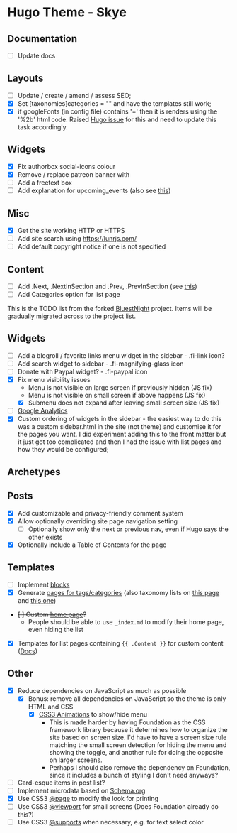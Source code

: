 # Hugo Theme - Skye

## Documentation

- [ ] Update docs

## Layouts

- [ ] Update / create / amend / assess SEO;
- [X] Set [taxonomies]categories = "" and have the templates still work;
- [X] if googleFonts (in config file) contains '+' then it is renders using the '%2b' html code. Raised [Hugo issue](https://github.com/spf13/hugo/issues/3588) for this and need to update this task accordingly.

## Widgets

- [x] Fix authorbox social-icons colour
- [x] Remove / replace patreon banner with 
- [ ] Add a freetext box
- [ ] Add explanation for upcoming_events (also see [this](https://gohugo.io/templates/introduction/))

## Misc

- [X] Get the site working HTTP or HTTPS
- [ ] Add site search using https://lunrjs.com/
- [ ] Add default copyright notice if one is not specified

## Content

- [ ] Add .Next, .NextInSection and .Prev, .PrevInSection (see [this](https://gohugo.io/variables/page/))
- [ ] Add Categories option for list page

This is the TODO list from the forked [BluestNight](https://gitlab.com/Shadow53/BluestNight) project. Items will be gradually migrated across to the project list.

## Widgets

- [ ] Add a blogroll / favorite links menu widget in the sidebar - .fi-link icon?
- [ ] Add search widget to sidebar - .fi-magnifying-glass icon
- [ ] Donate with Paypal widget? - .fi-paypal icon
- [x] Fix menu visibility issues
   - Menu is not visible on large screen if previously hidden (JS fix)
   - Menu is not visible on small screen if above happens (JS fix)
   - [x] Submenu does not expand after leaving small screen size (JS fix)
- [ ] [Google Analytics](https://gohugo.io/extras/analytics/)
- [X] Custom ordering of widgets in the sidebar - the easiest way to do this was a custom sidebar.html in the site (not theme) and customise it for the pages you want. I did experiment adding this to the front matter but it just got too complicated and then I had the issue with list pages and how they would be configured;

## Archetypes

## Posts

- [x] Add customizable and privacy-friendly comment system
- [x] Allow optionally overriding site page navigation setting
   - [ ] Optionally show only the next or previous nav, even if Hugo says the other exists
- [x] Optionally include a Table of Contents for the page

## Templates

- [ ] Implement [blocks](https://gohugo.io/templates/blocks/)
- [x] Generate [pages for tags/categories](https://gohugo.io/templates/terms/) (also taxonomy lists on [this page](https://gohugo.io/templates/list/) and [this one](https://gohugo.io/taxonomies/displaying))
- ~~[ ] Custom [home page](https://gohugo.io/templates/homepage/)?~~
  - People should be able to use `_index.md` to modify their home page, even hiding the list
- [x] Templates for list pages containing `{{ .Content }}` for custom content ([Docs](https://gohugo.io/content/using-index-md/))

## Other
- [x] Reduce dependencies on JavaScript as much as possible
  - [x] Bonus: remove all dependencies on JavaScript so the theme is only HTML and CSS
     - [x] [CSS3 Animations](https://developer.mozilla.org/en-US/docs/Web/CSS/CSS_Animations/Using_CSS_animations) to show/hide menu
       - This is made harder by having Foundation as the CSS framework library because it determines how to organize the site based on screen size. I'd have to have a screen size rule matching the small screen detection for hiding the menu and showing the toggle, and another rule for doing the opposite on larger screens.
       - Perhaps I should also remove the dependency on Foundation, since it includes a bunch of styling I don't need anyways?
- [ ] Card-esque items in post list?
- [ ] Implement microdata based on [Schema.org](https://schema.org/docs/gs.html)
- [x] Use CSS3 [@page](https://developer.mozilla.org/en-US/docs/Web/CSS/@page) to modify the look for printing
- [ ] Use CSS3 [@viewport](https://developer.mozilla.org/en-US/docs/Web/CSS/@viewport) for small screens (Does Foundation already do this?)
- [ ] Use CSS3 [@supports](https://developer.mozilla.org/en-US/docs/Web/CSS/@supports) when necessary, e.g. for text select color

